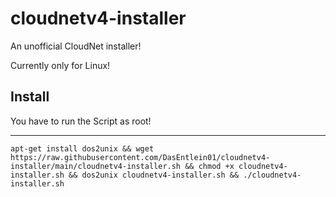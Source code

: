 # cloudnetv4-installer
An unofficial CloudNet installer!

Currently only for Linux!



## Install
You have to run the Script as root!
** **

```shell
apt-get install dos2unix && wget https://raw.githubusercontent.com/DasEntlein01/cloudnetv4-installer/main/cloudnetv4-installer.sh && chmod +x cloudnetv4-installer.sh && dos2unix cloudnetv4-installer.sh && ./cloudnetv4-installer.sh
```


